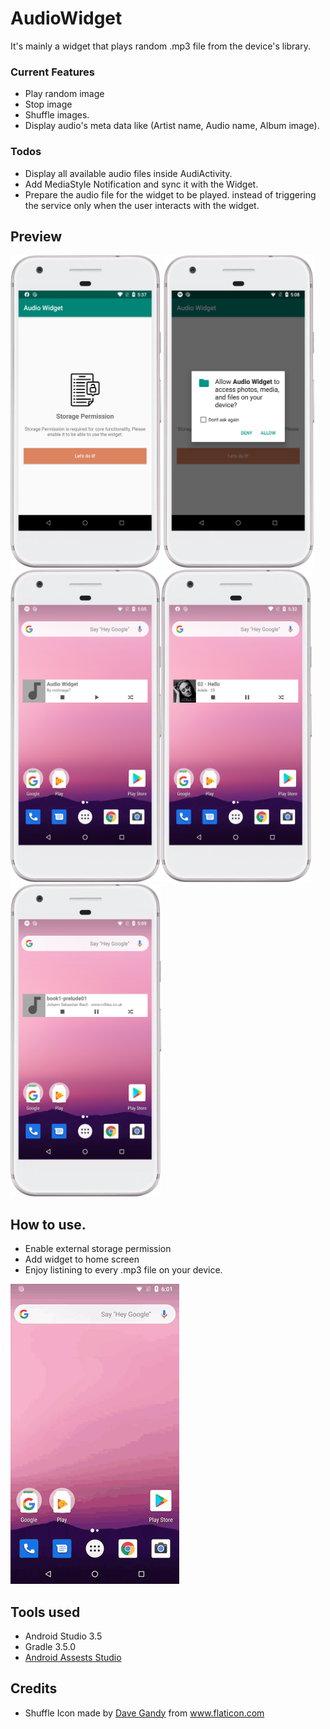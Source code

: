 # AudioWidget 
It's mainly a widget that plays random .mp3 file from the device's library.
### Current Features 

* Play random image
* Stop image
* Shuffle images. 
* Display audio's meta data like (Artist name, Audio name, Album image).

### Todos 

* Display all available audio files inside AudiActivity.
* Add MediaStyle Notification and sync it with the Widget.
* Prepare the audio file for the widget to be played. instead of triggering the service only when the user interacts with the widget.

## Preview 

<img src="https://github.com/MohNage7/AudioWidget/blob/master/art/device-2019-12-02-003011.png"  width="241" height="500" /> <img src="https://github.com/MohNage7/AudioWidget/blob/master/art/device-2019-12-02-000106.png"   width="241" height="500" />
<img src="https://github.com/MohNage7/AudioWidget/blob/master/art/device-2019-12-01-235821.png"  width="241" height="500" /><img src="https://github.com/MohNage7/AudioWidget/blob/master/art/device-2019-12-02-002528.png"  width="241" height="500" />
<img src="https://github.com/MohNage7/AudioWidget/blob/master/art/device-2019-12-02-000254.png"  width="241" height="500" />


## How to use.
* Enable external storage permission 
* Add widget to home screen 
* Enjoy listining to every .mp3 file on your device.

<img src="https://github.com/MohNage7/AudioWidget/blob/master/art/device-2019-12-02-005436.gif"  width="270" height="480" />


## Tools used
* Android Studio 3.5
* Gradle 3.5.0
* [Android Assests Studio](https://romannurik.github.io/AndroidAssetStudio/)

## Credits 
* Shuffle Icon made by [Dave Gandy](https://www.flaticon.com/authors/dave-gandy) from www.flaticon.com
